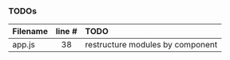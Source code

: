 ### TODOs
| Filename | line # | TODO
|:------|:------:|:------
| app.js | 38 | restructure modules by component